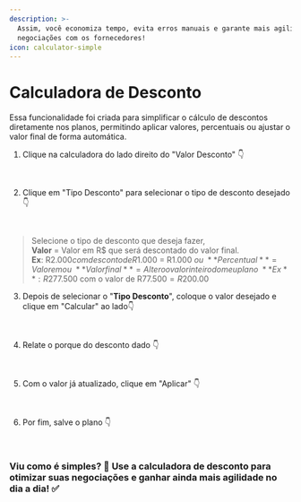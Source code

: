 ```yaml
---
description: >-
  Assim, você economiza tempo, evita erros manuais e garante mais agilidade nas
  negociações com os fornecedores!
icon: calculator-simple
---
```


# Calculadora de Desconto

Essa funcionalidade foi criada para simplificar o cálculo de descontos diretamente nos planos, permitindo aplicar valores, percentuais ou ajustar o valor final de forma automática.

1. Clique na calculadora do lado direito do "Valor Desconto" 👇

<figure><img src="../.gitbook/assets/BOTÃO CALCULADORA DESCONTO.pdf.jpg" alt=""><figcaption></figcaption></figure>



2. Clique em "Tipo Desconto" para selecionar o tipo de desconto desejado 👇

<figure><img src="../.gitbook/assets/BOTÃO CALCULADORA DESCONTO.pdf (1).jpg" alt=""><figcaption></figcaption></figure>

> Selecione o tipo de desconto que deseja fazer, \
> **Valor** = Valor em R$ que será descontado do valor final.\
> **Ex**: R$2.000 com desconto de R$1.000 = R$1.000\
> ou\
> **Percentual** = Valor em % que será descontado do valor final.\
> ou\
> **Valor final** = Altero o valor inteiro do meu plano\
> **Ex**: R$277.500 com o valor de R$77.500 = R$200.00



3. Depois de selecionar o "**Tipo Desconto**", coloque o valor desejado e clique em "Calcular" ao lado👇

<figure><img src="../.gitbook/assets/BOTÃO CALCULADORA DESCONTO.pdf (2).jpg" alt=""><figcaption></figcaption></figure>



4. Relate o porque do desconto dado 👇&#x20;

<figure><img src="../.gitbook/assets/BOTÃO CALCULADORA DESCONTO.pdf (3) (1).jpg" alt=""><figcaption></figcaption></figure>



5.  Com o valor já atualizado, clique em "Aplicar" 👇

    <figure><img src="../.gitbook/assets/BOTÃO CALCULADORA DESCONTO.pdf (5).jpg" alt=""><figcaption></figcaption></figure>



6. Por fim, salve o plano 👇

<figure><img src="../.gitbook/assets/BOTÃO CALCULADORA DESCONTO.pdf (6).jpg" alt=""><figcaption></figcaption></figure>

### Viu como é simples? 🚀 Use a **calculadora de desconto** para otimizar suas negociações e ganhar ainda mais agilidade no dia a dia! ✅
